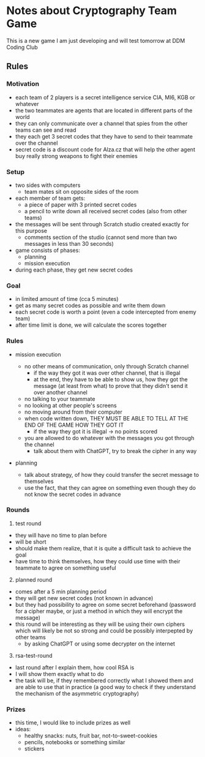 # Notes about Cryptography Team Game

This is a new game I am just developing and will test tomorrow at DDM Coding Club

## Rules

### Motivation

- each team of 2 players is a secret intelligence service CIA, MI6, KGB or whatever
- the two teammates are agents that are located in different parts of the world
- they can only communicate over a channel that spies from the other teams can see and read
- they each get 3 secret codes that they have to send to their teammate over the channel
- secret code is a discount code for Alza.cz that will help the other agent buy really strong weapons to fight their enemies

### Setup

- two sides with computers
  - team mates sit on opposite sides of the room
- each member of team gets:
  - a piece of paper with 3 printed secret codes
  - a pencil to write down all received secret codes (also from other teams)
- the messages will be sent through Scratch studio created exactly for this purpose
  - comments section of the studio (cannot send more than two messages in less than 30 seconds)
- game consists of phases:
  - planning
  - mission execution
- during each phase, they get new secret codes

### Goal

- in limited amount of time (cca 5 minutes)
- get as many secret codes as possible and write them down
- each secret code is worth a point (even a code intercepted from enemy team)
- after time limit is done, we will calculate the scores together

### Rules

- mission execution
  - no other means of communication, only through Scratch channel
    - if the way they got it was over other channel, that is illegal
    - at the end, they have to be able to show us, how they got the message (at least from what) to prove that they didn't send it over another channel
  - no talking to your teammate
  - no looking at other people's screens
  - no moving around from their computer
  - when code written down, THEY MUST BE ABLE TO TELL AT THE END OF THE GAME HOW THEY GOT IT
    - if the way they got it is illegal -> no points scored
  - you are allowed to do whatever with the messages you got through the channel
    - talk about them with ChatGPT, try to break the cipher in any way

- planning
  - talk about strategy, of how they could transfer the secret message to themselves
  - use the fact, that they can agree on something even though they do not know the secret codes in advance

### Rounds

1. test round
- they will have no time to plan before
- will be short
- should make them realize, that it is quite a difficult task to achieve the goal
- have time to think themselves, how they could use time with their teammate to agree on something useful

2. planned round
- comes after a 5 min planning period
- they will get new secret codes (not known in advance)
- but they had possibility to agree on some secret beforehand (password for a cipher maybe, or just a method in which they will encrypt the message)
- this round will be interesting as they will be using their own ciphers which will likely be not so strong and could be possibly interpepted by other teams
  - by asking ChatGPT or using some decrypter on the internet

3. rsa-test-round
- last round after I explain them, how cool RSA is
- I will show them exactly what to do
- the task will be, if they remembered correctly what I showed them and are able to use that in practice (a good way to check if they understand the mechanism of the asymmetric cryptography)

### Prizes

- this time, I would like to include prizes as well
- ideas:
  - healthy snacks: nuts, fruit bar, not-to-sweet-cookies
  - pencils, notebooks or something similar
  - stickers